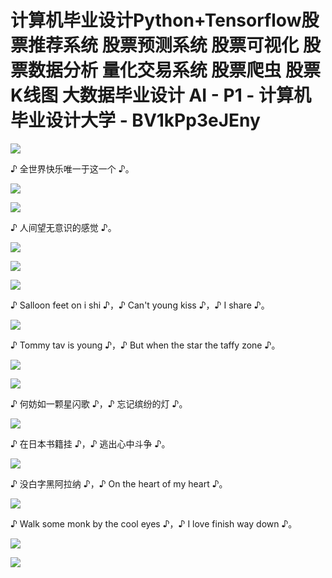 # 计算机毕业设计Python+Tensorflow股票推荐系统 股票预测系统 股票可视化 股票数据分析 量化交易系统 股票爬虫 股票K线图 大数据毕业设计 AI - P1 - 计算机毕业设计大学 - BV1kPp3eJEny

![](img/faa38d8b80ec9f864d2570c0fcefb373_0.png)

♪ 全世界快乐唯一于这一个 ♪。

![](img/faa38d8b80ec9f864d2570c0fcefb373_2.png)

![](img/faa38d8b80ec9f864d2570c0fcefb373_3.png)

♪ 人间望无意识的感觉 ♪。

![](img/faa38d8b80ec9f864d2570c0fcefb373_5.png)

![](img/faa38d8b80ec9f864d2570c0fcefb373_6.png)

![](img/faa38d8b80ec9f864d2570c0fcefb373_7.png)

♪ Salloon feet on i shi ♪，♪ Can't young kiss ♪，♪ I share ♪。



![](img/faa38d8b80ec9f864d2570c0fcefb373_9.png)

♪ Tommy tav is young ♪，♪ But when the star the taffy zone ♪。



![](img/faa38d8b80ec9f864d2570c0fcefb373_11.png)

![](img/faa38d8b80ec9f864d2570c0fcefb373_12.png)

♪ 何妨如一颗星闪歌 ♪，♪ 忘记缤纷的灯 ♪。

![](img/faa38d8b80ec9f864d2570c0fcefb373_14.png)

♪ 在日本书籍挂 ♪，♪ 逃出心中斗争 ♪。

![](img/faa38d8b80ec9f864d2570c0fcefb373_16.png)

♪ 没白字黑阿拉纳 ♪，♪ On the heart of my heart ♪。

![](img/faa38d8b80ec9f864d2570c0fcefb373_18.png)

♪ Walk some monk by the cool eyes ♪，♪ I love finish way down ♪。



![](img/faa38d8b80ec9f864d2570c0fcefb373_20.png)

![](img/faa38d8b80ec9f864d2570c0fcefb373_21.png)